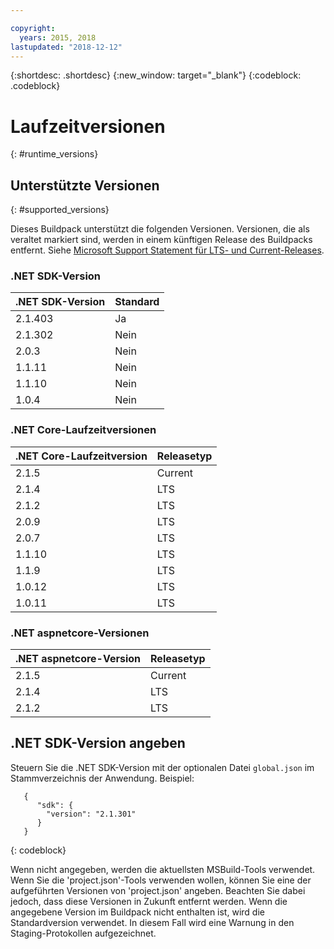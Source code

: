 ```yaml
---

copyright:
  years: 2015, 2018
lastupdated: "2018-12-12"
---
```


{:shortdesc: .shortdesc}
{:new_window: target="_blank"}
{:codeblock: .codeblock}


# Laufzeitversionen
{: #runtime_versions}

## Unterstützte Versionen
{: #supported_versions}

Dieses Buildpack unterstützt die folgenden Versionen. Versionen, die als veraltet markiert sind, werden in einem künftigen Release des Buildpacks entfernt.  Siehe [Microsoft Support Statement für LTS- und Current-Releases](https://www.microsoft.com/net/core/support).


### .NET SDK-Version

| .NET SDK-Version        | Standard          |
|-------------------------|------------------|
| 2.1.403                 |   Ja            |
| 2.1.302                 |   Nein             |
| 2.0.3                   |   Nein             |
| 1.1.11                  |   Nein             |
| 1.1.10                  |   Nein             |
| 1.0.4                   |   Nein             |


### .NET Core-Laufzeitversionen

| .NET Core-Laufzeitversion | Releasetyp      |
|---------------------------|-------------------|
| 2.1.5                     | Current           |  
| 2.1.4                     | LTS               |
| 2.1.2                     | LTS               |
| 2.0.9                     | LTS               |
| 2.0.7                     | LTS               |
| 1.1.10                    | LTS               |
| 1.1.9                     | LTS               |
| 1.0.12                    | LTS               |
| 1.0.11                    | LTS               |


### .NET aspnetcore-Versionen

| .NET aspnetcore-Version | Releasetyp      |
|---------------------------|-------------------|
| 2.1.5                     | Current           |  
| 2.1.4                     | LTS               |
| 2.1.2                     | LTS               |



## .NET SDK-Version angeben

Steuern Sie die .NET SDK-Version mit der optionalen Datei `global.json` im Stammverzeichnis der Anwendung. Beispiel:
```
   {
      "sdk": {
        "version": "2.1.301"
      }
   }
```
{: codeblock}

Wenn nicht angegeben, werden die aktuellsten MSBuild-Tools verwendet.  Wenn Sie die 'project.json'-Tools verwenden wollen, können Sie eine der aufgeführten Versionen von 'project.json' angeben. Beachten Sie dabei jedoch, dass diese Versionen in Zukunft entfernt werden.  Wenn die angegebene Version im Buildpack nicht enthalten ist, wird die Standardversion verwendet. In diesem Fall wird eine Warnung in den Staging-Protokollen aufgezeichnet.
